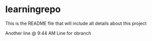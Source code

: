 # learningrepo
This is the README file that will include all details about this project

Another line @ 9:44 AM
Line for obranch
